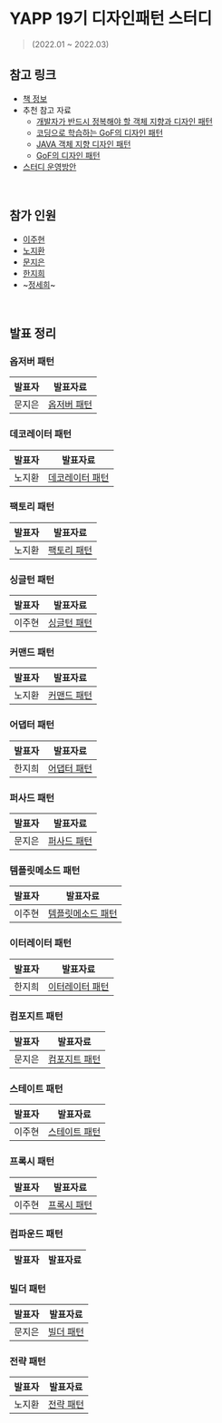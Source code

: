 # YAPP 19기 디자인패턴 스터디
> (2022.01 ~ 2022.03)

## 참고 링크
- [책 정보](https://www.aladin.co.kr/shop/wproduct.aspx?ItemId=582754)
- 추천 참고 자료
  - [개발자가 반드시 정복해야 할 객체 지향과 디자인 패턴](http://book.interpark.com/product/BookDisplay.do?_method=detail&sc.prdNo=212751261) 
  - [코딩으로 학습하는 GoF의 디자인 패턴](https://www.inflearn.com/course/%EB%94%94%EC%9E%90%EC%9D%B8-%ED%8C%A8%ED%84%B4)
  - [JAVA 객체 지향 디자인 패턴](http://www.yes24.com/Product/Goods/12501269)
  - [GoF의 디자인 패턴](https://www.11st.co.kr/products/1256417473?trTypeCd=21&trCtgrNo=585021)
- [스터디 운영방안](https://zzang9haha.notion.site/2022-01-20-YAPP-6b2f8fbb5ddf4dd7a39e9f1a8431034c)

<br>

## 참가 인원
- [이주현](https://github.com/JuHyun419)
- [노지환](https://github.com/Ji-Ha)
- [문지은](https://github.com/s2moon98)
- [한지희](https://github.com/jihee-dev)
- ~[정세희](https://github.com/jsh-me)~

<br>

## 발표 정리

### 옵저버 패턴

| 발표자 | 발표자료 |
|------|--------|
|문지은|[옵저버 패턴](https://github.com/Ddda-Bong/Design-Pattern-Study/blob/main/Observer-Pattern/2%EC%9E%A5_%EC%98%B5%EC%A0%80%EB%B2%84%ED%8C%A8%ED%84%B4_%EB%AC%B8%EC%A7%80%EC%9D%80.md)|

### 데코레이터 패턴

| 발표자 | 발표자료 |
|------|--------|
|노지환|[데코레이터 패턴](https://mountainous-grill-560.notion.site/8e907c713af54bbaa31f18844987fea0)|


### 팩토리 패턴

| 발표자 | 발표자료 |
|------|--------|
|노지환|[팩토리 패턴](https://mountainous-grill-560.notion.site/c412a4957db74f3a99532ba30aab6b83)|

### 싱글턴 패턴

| 발표자 | 발표자료 |
|------|--------|
|이주현|[싱글턴 패턴](https://github.com/Ddda-Bong/Design-Pattern-Study/blob/main/Singleton-Pattern/5%EC%9E%A5_%EC%8B%B1%EA%B8%80%ED%84%B4%ED%8C%A8%ED%84%B4_%EC%9D%B4%EC%A3%BC%ED%98%84.md)|

### 커맨드 패턴

| 발표자 | 발표자료 |
|------|--------|
|노지환|[커맨드 패턴](https://mountainous-grill-560.notion.site/a60ae70525a14a06bfc5ce95e2928c17)|

### 어댑터 패턴

| 발표자 | 발표자료 |
|------|--------|
|한지희|[어댑터 패턴](https://github.com/YAPP-19th/Design-Pattern-Study/pull/4)|

### 퍼사드 패턴

| 발표자 | 발표자료 |
|------|--------|
|문지은|[퍼사드 패턴](https://github.com/YAPP-19th/Design-Pattern-Study/blob/main/Facade-Pattern/%5B%238%EC%9E%A5%5D%5B%EB%AC%B8%EC%A7%80%EC%9D%80%5D%5B%ED%8D%BC%EC%82%AC%EB%93%9C%ED%8C%A8%ED%84%B4%5D.md)|

### 템플릿메소드 패턴

| 발표자 | 발표자료 |
|------|--------|
|이주현|[템플릿메소드 패턴](https://github.com/YAPP-19th/Design-Pattern-Study/blob/main/TemplateMethod-Pattern/9%EC%9E%A5_%ED%85%9C%ED%94%8C%EB%A6%BF%EB%A9%94%EC%86%8C%EB%93%9C%ED%8C%A8%ED%84%B4_%EC%9D%B4%EC%A3%BC%ED%98%84.md)|

### 이터레이터 패턴

| 발표자 | 발표자료 |
|------|--------|
|한지희|[이터레이터 패턴](https://plat2.notion.site/10-df60bd97b9fc4f1ca2dfb9ba0d110e79)

### 컴포지트 패턴

| 발표자 | 발표자료 |
|------|--------|
|문지은|[컴포지트 패턴](https://github.com/YAPP-19th/Design-Pattern-Study/blob/main/Composite-Pattern/11%EC%9E%A5_%EC%BB%B4%ED%8F%AC%EC%A7%80%ED%8A%B8%ED%8C%A8%ED%84%B4_%EB%AC%B8%EC%A7%80%EC%9D%80.md)

### 스테이트 패턴

| 발표자 | 발표자료 |
|------|--------|
|이주현|[스테이트 패턴](https://github.com/YAPP-19th/Design-Pattern-Study/blob/main/State-Pattern/12%EC%9E%A5_%EC%83%81%ED%83%9C%ED%8C%A8%ED%84%B4_%EC%9D%B4%EC%A3%BC%ED%98%84.md)

### 프록시 패턴

| 발표자 | 발표자료 |
|------|--------|
|이주현|[프록시 패턴](https://github.com/YAPP-19th/Design-Pattern-Study/blob/main/Proxy-Pattern/13%EC%9E%A5_%ED%94%84%EB%A1%9D%EC%8B%9C%ED%8C%A8%ED%84%B4_%EC%9D%B4%EC%A3%BC%ED%98%84.md)

### 컴파운드 패턴

| 발표자 | 발표자료 |
|------|--------|

### 빌더 패턴

| 발표자 | 발표자료 |
|------|--------|
|문지은|[빌더 패턴](https://github.com/YAPP-19th/Design-Pattern-Study/blob/main/Builder-Pattern/%EB%B9%8C%EB%8D%94%ED%8C%A8%ED%84%B4_%EB%AC%B8%EC%A7%80%EC%9D%80.md)


### 전략 패턴

| 발표자 | 발표자료 |
|------|--------|
|노지환|[전략 패턴](https://mountainous-grill-560.notion.site/09d333d821b7490187bccd2cdc5f91ef)

